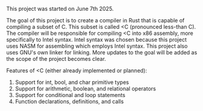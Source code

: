 This project was started on June 7th 2025.

The goal of this project is to create a compiler in Rust that is capable of compiling a subset of C.
This subset is called <C (pronounced less-than C).
The compiler will be responsible for compiling <C into x86 assembly, more specifically to Intel syntax.
Intel syntax was chosen because this project uses NASM for assembling which employs Intel syntax. This project also uses GNU's own linker for linking.
More updates to the goal will be added as the scope of the project becomes clear.

Features of <C (either already implemented or planned):
1. Support for int, bool, and char primitive types
2. Support for arithmetic, boolean, and relational operators
3. Support for conditional and loop statements
4. Function declarations, definitions, and calls

